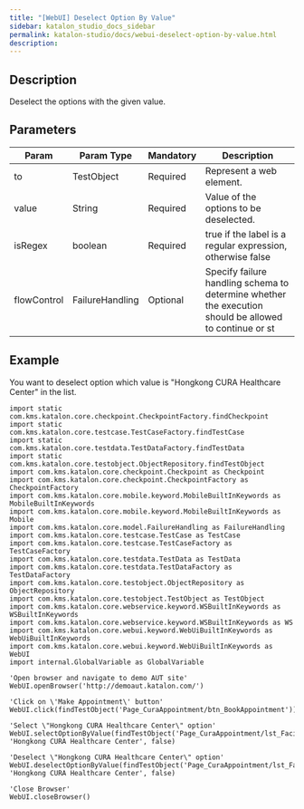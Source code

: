 ```yaml
---
title: "[WebUI] Deselect Option By Value" 
sidebar: katalon_studio_docs_sidebar
permalink: katalon-studio/docs/webui-deselect-option-by-value.html 
description: 
---
```

Description
-----------

Deselect the options with the given value.

Parameters
----------

| Param | Param Type | Mandatory | Description |
| --- | --- | --- | --- |
| to | TestObject | Required | Represent a web element. |
| value | String | Required | Value of the options to be deselected. |
| isRegex | boolean | Required | true if the label is a regular expression, otherwise false |
| flowControl | FailureHandling | Optional | Specify failure handling schema to determine whether the execution should be allowed to continue or st |

Example
-------

You want to deselect option which value is "Hongkong CURA Healthcare Center" in the list.

```
import static com.kms.katalon.core.checkpoint.CheckpointFactory.findCheckpoint
import static com.kms.katalon.core.testcase.TestCaseFactory.findTestCase
import static com.kms.katalon.core.testdata.TestDataFactory.findTestData
import static com.kms.katalon.core.testobject.ObjectRepository.findTestObject
import com.kms.katalon.core.checkpoint.Checkpoint as Checkpoint
import com.kms.katalon.core.checkpoint.CheckpointFactory as CheckpointFactory
import com.kms.katalon.core.mobile.keyword.MobileBuiltInKeywords as MobileBuiltInKeywords
import com.kms.katalon.core.mobile.keyword.MobileBuiltInKeywords as Mobile
import com.kms.katalon.core.model.FailureHandling as FailureHandling
import com.kms.katalon.core.testcase.TestCase as TestCase
import com.kms.katalon.core.testcase.TestCaseFactory as TestCaseFactory
import com.kms.katalon.core.testdata.TestData as TestData
import com.kms.katalon.core.testdata.TestDataFactory as TestDataFactory
import com.kms.katalon.core.testobject.ObjectRepository as ObjectRepository
import com.kms.katalon.core.testobject.TestObject as TestObject
import com.kms.katalon.core.webservice.keyword.WSBuiltInKeywords as WSBuiltInKeywords
import com.kms.katalon.core.webservice.keyword.WSBuiltInKeywords as WS
import com.kms.katalon.core.webui.keyword.WebUiBuiltInKeywords as WebUiBuiltInKeywords
import com.kms.katalon.core.webui.keyword.WebUiBuiltInKeywords as WebUI
import internal.GlobalVariable as GlobalVariable

'Open browser and navigate to demo AUT site'
WebUI.openBrowser('http://demoaut.katalon.com/')

'Click on \'Make Appointment\' button'
WebUI.click(findTestObject('Page_CuraAppointment/btn_BookAppointment'))

'Select \"Hongkong CURA Healthcare Center\" option'
WebUI.selectOptionByValue(findTestObject('Page_CuraAppointment/lst_Facility'), 'Hongkong CURA Healthcare Center', false)

'Deselect \"Hongkong CURA Healthcare Center\" option'
WebUI.deselectOptionByValue(findTestObject('Page_CuraAppointment/lst_Facility'), 'Hongkong CURA Healthcare Center', false)

'Close Browser'
WebUI.closeBrowser()
```